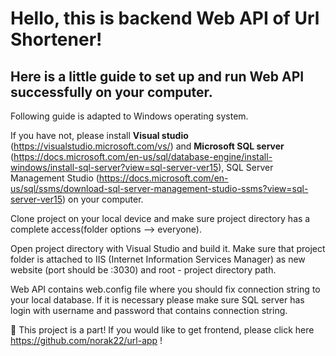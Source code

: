 # Hello, this is backend Web API of Url Shortener!

## Here is a little guide to set up and run Web API successfully on your computer.
Following guide is adapted to Windows operating system.

If you have not, please install **Visual studio** (https://visualstudio.microsoft.com/vs/) and **Microsoft SQL server** (https://docs.microsoft.com/en-us/sql/database-engine/install-windows/install-sql-server?view=sql-server-ver15),
SQL Server Management Studio (https://docs.microsoft.com/en-us/sql/ssms/download-sql-server-management-studio-ssms?view=sql-server-ver15) on your computer.

Clone project on your local device and make sure project directory has a complete access(folder options --> everyone).

Open project directory with Visual Studio and build it.
Make sure that project folder is attached to IIS (Internet Information Services Manager) as new website (port should be :3030) and root - project directory path.

Web API contains web.config file where you should fix connection string to your local database. If it is necessary please make sure SQL server has login with username and password that contains connection string.

🚧 This project is a part! If you would like to get frontend, please click here https://github.com/norak22/url-app !